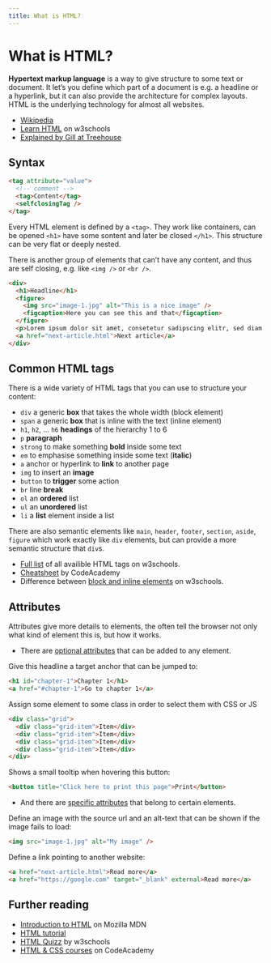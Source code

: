 ```yaml
---
title: What is HTML?
---
```


# What is HTML?

**Hypertext markup language** is a way to give structure to some text or document. It let’s you define which part of a document is e.g. a headline or a hyperlink, but it can also provide the architecture for complex layouts. HTML is the underlying technology for almost all websites.

- [Wikipedia](https://en.wikipedia.org/wiki/HTML)
- [Learn HTML](https://www.w3schools.com/html/default.asp) on w3schools
- [Explained by Gill at Treehouse](https://www.youtube.com/watch?v=W-6OY9eI3hk)

## Syntax

```html
<tag attribute="value">
  <!-- comment -->
  <tag>Content</tag>
  <selfclosingTag />
</tag>
```

Every HTML element is defined by a `<tag>`. They work like containers, can be opened `<h1>` have some sontent and later be closed `</h1>`. This structure can be very flat or deeply nested.

There is another group of elements that can’t have any content, and thus are self closing, e.g. like `<img />` or `<br />`.

```html
<div>
  <h1>Headline</h1>
  <figure>
    <img src="image-1.jpg" alt="This is a nice image" />
    <figcaption>Here you can see this and that</figcaption>
  </figure>
  <p>Lorem ipsum dolor sit amet, consetetur sadipscing elitr, sed diam nonumy eirmod tempor invidunt ut labore et dolore magna aliquyam erat, sed diam voluptua.</p>
  <a href="next-article.html">Next article</a>
</div>
```

## Common HTML tags
There is a wide variety of HTML tags that you can use to structure your content:

- `div` a generic **box** that takes the whole width (block element)
- `span` a generic **box** that is inline with the text (inline element)
- `h1`, `h2`, ... `h6` **headings** of the hierarchy 1 to 6
- `p` **paragraph**
- `strong` to make something **bold** inside some text
- `em` to emphasise something inside some text (**italic**)
- `a` anchor or hyperlink to **link** to another page
- `img` to insert an **image**
- `button` to **trigger** some action
- `br` line **break**
- `ol` an **ordered** list
- `ul` an **unordered** list
- `li` a **list** element inside a list

There are also semantic elements like `main`, `header`, `footer`, `section`, `aside`, `figure` which work exactly like `div` elements, but can provide a more semantic structure that `div`s.

- [Full list](https://www.w3schools.com/tags/ref_byfunc.asp) of all availible HTML tags on w3schools.
- [Cheatsheet](https://www.codecademy.com/learn/learn-html/modules/learn-html-elements/cheatsheet) by CodeAcademy
- Difference between [block and inline elements](https://www.w3schools.com/html/html_blocks.asp) on w3schools.

## Attributes
Attributes give more details to elements, the often tell the browser not only what kind of element this is, but how it works.

- There are [optional attributes](https://www.w3schools.com/tags/ref_standardattributes.asp) that can be added to any element.

Give this headline a target anchor that can be jumped to:
```html
<h1 id="chapter-1">Chapter 1</h1>
<a href="#chapter-1">Go to chapter 1</a>
```

Assign some element to some class in order to select them with CSS or JS
```html
<div class="grid">
  <div class="grid-item">Item</div>
  <div class="grid-item">Item</div>
  <div class="grid-item">Item</div>
  <div class="grid-item">Item</div>
</div>
```

Shows a small tooltip when hovering this button:
```html
<button title="Click here to print this page">Print</button>
```

- And there are [specific attributes](https://www.w3schools.com/tags/ref_attributes.asp) that belong to certain elements.

Define an image with the source url and an alt-text that can be shown if the image fails to load:
```html
<img src="image-1.jpg" alt="My image" />
```
Define a link pointing to another website:
```html
<a href="next-article.html">Read more</a>
<a href="https://google.com" target="_blank" external>Read more</a>
```

## Further reading

- [Introduction to HTML](https://developer.mozilla.org/en-US/docs/Learn/HTML/Introduction_to_HTML) on Mozilla MDN
- [HTML tutorial](https://www.w3schools.com/html/default.asp)
- [HTML Quizz](https://www.w3schools.com/quiztest/quiztest.asp?qtest=HTML) by w3schools
- [HTML & CSS courses](https://www.codecademy.com/catalog/language/html-css) on CodeAcademy
